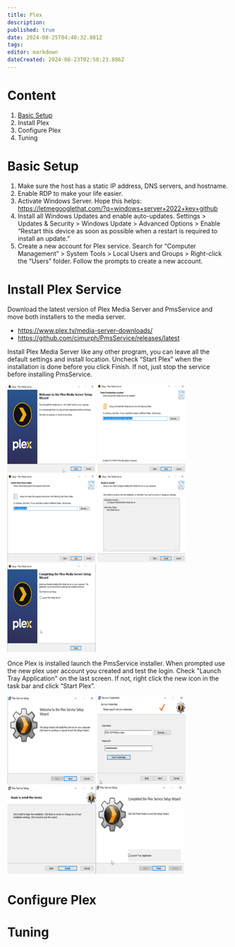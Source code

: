 ```yaml
---
title: Plex
description: 
published: true
date: 2024-08-25T04:40:32.881Z
tags: 
editor: markdown
dateCreated: 2024-08-23T02:50:23.886Z
---
```


# Content
1. [Basic Setup](https://arr-wiki.pvdnerd.com/en/plex#basic-setup)
2. Install Plex
3. Configure Plex
4. Tuning

# Basic Setup
1. Make sure the host has a static IP address, DNS servers, and hostname.
2. Enable RDP to make your life easier.
3. Activate Windows Server. Hope this helps: https://letmegooglethat.com/?q=windows+server+2022+key+github
4. Install all Windows Updates and enable auto-updates. Settings > Updates & Security > Windows Update > Advanced Options > Enable “Restart this device as soon as possible when a restart is required to install an update.”
5. Create a new account for Plex service. Search for “Computer Management” > System Tools > Local Users and Groups > Right-click the “Users” folder. Follow the prompts to create a new account.

# Install Plex Service
Download the latest version of Plex Media Server and PmsService and move both installers to the media server.

- https://www.plex.tv/media-server-downloads/
- https://github.com/cjmurph/PmsService/releases/latest

Install Plex Media Server like any other program, you can leave all the default settings and install location. Uncheck “Start Plex” when the installation is done before you click Finish. If not, just stop the service before installing PmsService.

![plex-install-1.png](/assets/plex/plex-install-1.png) ![plex-install-2.png](/assets/plex/plex-install-2.png) ![plex-install-3.png](/assets/plex/plex-install-3.png) ![plex-install-4.png](/assets/plex/plex-install-4.png) ![plex-install-5.png](/assets/plex/plex-install-5.png)

Once Plex is installed launch the PmsService installer. When prompted use the new plex user account you created and test the login. Check "Launch Tray Application" on the last screen. If not, right click the new icon in the task bar and click “Start Plex”.

![pms-install-1.png](/assets/plex/pms-install-1.png) ![pms-install-2.png](/assets/plex/pms-install-2.png) ![pms-install-3.png](/assets/plex/pms-install-3.png)![pms-install-4.png](/assets/plex/pms-install-4.png)

# Configure Plex

# Tuning

